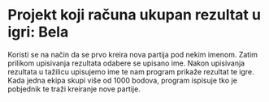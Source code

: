 # Projekt koji računa ukupan rezultat u igri: Bela

Koristi se na način da se prvo kreira nova partija pod nekim imenom.
Zatim prilikom upisivanja rezultata odabere se upisano ime.
Nakon upisivanja rezultata u tažilicu upisujemo ime te nam program prikaže rezultat te igre.
Kada jedna ekipa skupi više od 1000 bodova, program ispisuje tko je pobjednik te traži kreiranje nove partije.
